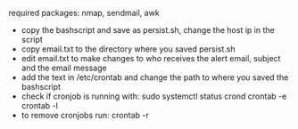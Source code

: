required packages: nmap, sendmail, awk

- copy the bashscript and save as persist.sh, change the host ip in the script
- copy email.txt to the directory where you saved persist.sh
- edit email.txt to make changes to who receives the alert email, subject and the email message
- add the text in /etc/crontab and change the path to where you saved the bashscript
- check if cronjob is running with:
        sudo systemctl status crond
        crontab -e
        crontab -l
- to remove cronjobs run: crontab -r
